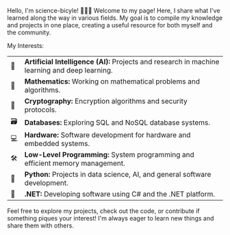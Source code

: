 Hello, I'm science-bicyle! 👋🚴‍♂️
Welcome to my page! Here, I share what I've learned along the way in various fields. My goal is to compile my knowledge and projects in one place, creating a useful resource for both myself and the community.

My Interests:
<table> <tr> <td>🤖</td> <td><b>Artificial Intelligence (AI):</b> Projects and research in machine learning and deep learning.</td> </tr> <tr> <td>📐</td> <td><b>Mathematics:</b> Working on mathematical problems and algorithms.</td> </tr> <tr> <td>🔐</td> <td><b>Cryptography:</b> Encryption algorithms and security protocols.</td> </tr> <tr> <td>🗃️</td> <td><b>Databases:</b> Exploring SQL and NoSQL database systems.</td> </tr> <tr> <td>💻</td> <td><b>Hardware:</b> Software development for hardware and embedded systems.</td> </tr> <tr> <td>🛠️</td> <td><b>Low-Level Programming:</b> System programming and efficient memory management.</td> </tr> <tr> <td>🐍</td> <td><b>Python:</b> Projects in data science, AI, and general software development.</td> </tr> <tr> <td>💼</td> <td><b>.NET:</b> Developing software using C# and the .NET platform.</td> </tr> </table>
Feel free to explore my projects, check out the code, or contribute if something piques your interest! I'm always eager to learn new things and share them with others.
